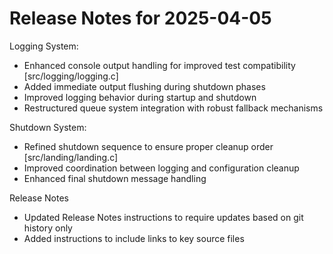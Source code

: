 # Release Notes for 2025-04-05

<!--
DO NOT EDIT THIS SECTION DIRECTLY
Changes listed below are automatically gathered from git history
-->

Logging System:
- Enhanced console output handling for improved test compatibility [src/logging/logging.c]
- Added immediate output flushing during shutdown phases
- Improved logging behavior during startup and shutdown
- Restructured queue system integration with robust fallback mechanisms

Shutdown System:
- Refined shutdown sequence to ensure proper cleanup order [src/landing/landing.c]
- Improved coordination between logging and configuration cleanup
- Enhanced final shutdown message handling

Release Notes
- Updated Release Notes instructions to require updates based on git history only
- Added instructions to include links to key source files